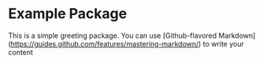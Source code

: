 # Example Package  
This is a simple greeting package. 
You can use [Github-flavored Markdown]
(https://guides.github.com/features/mastering-markdown/)
 to write your content